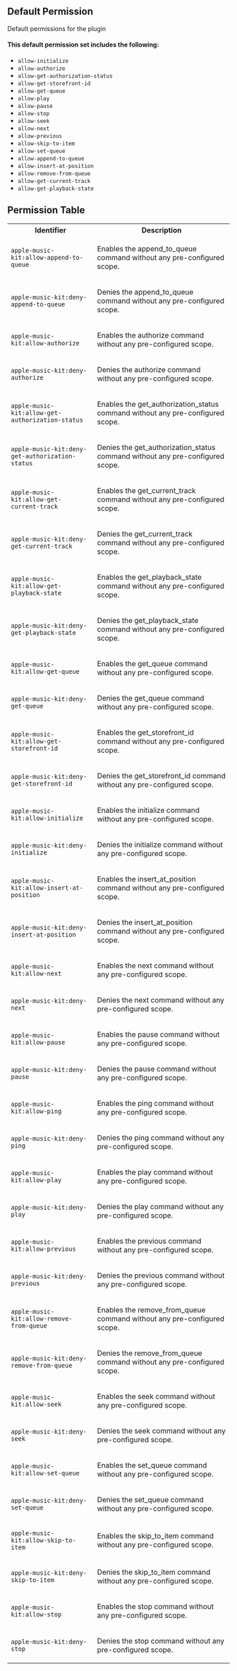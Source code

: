 ## Default Permission

Default permissions for the plugin

#### This default permission set includes the following:

- `allow-initialize`
- `allow-authorize`
- `allow-get-authorization-status`
- `allow-get-storefront-id`
- `allow-get-queue`
- `allow-play`
- `allow-pause`
- `allow-stop`
- `allow-seek`
- `allow-next`
- `allow-previous`
- `allow-skip-to-item`
- `allow-set-queue`
- `allow-append-to-queue`
- `allow-insert-at-position`
- `allow-remove-from-queue`
- `allow-get-current-track`
- `allow-get-playback-state`

## Permission Table

<table>
<tr>
<th>Identifier</th>
<th>Description</th>
</tr>


<tr>
<td>

`apple-music-kit:allow-append-to-queue`

</td>
<td>

Enables the append_to_queue command without any pre-configured scope.

</td>
</tr>

<tr>
<td>

`apple-music-kit:deny-append-to-queue`

</td>
<td>

Denies the append_to_queue command without any pre-configured scope.

</td>
</tr>

<tr>
<td>

`apple-music-kit:allow-authorize`

</td>
<td>

Enables the authorize command without any pre-configured scope.

</td>
</tr>

<tr>
<td>

`apple-music-kit:deny-authorize`

</td>
<td>

Denies the authorize command without any pre-configured scope.

</td>
</tr>

<tr>
<td>

`apple-music-kit:allow-get-authorization-status`

</td>
<td>

Enables the get_authorization_status command without any pre-configured scope.

</td>
</tr>

<tr>
<td>

`apple-music-kit:deny-get-authorization-status`

</td>
<td>

Denies the get_authorization_status command without any pre-configured scope.

</td>
</tr>

<tr>
<td>

`apple-music-kit:allow-get-current-track`

</td>
<td>

Enables the get_current_track command without any pre-configured scope.

</td>
</tr>

<tr>
<td>

`apple-music-kit:deny-get-current-track`

</td>
<td>

Denies the get_current_track command without any pre-configured scope.

</td>
</tr>

<tr>
<td>

`apple-music-kit:allow-get-playback-state`

</td>
<td>

Enables the get_playback_state command without any pre-configured scope.

</td>
</tr>

<tr>
<td>

`apple-music-kit:deny-get-playback-state`

</td>
<td>

Denies the get_playback_state command without any pre-configured scope.

</td>
</tr>

<tr>
<td>

`apple-music-kit:allow-get-queue`

</td>
<td>

Enables the get_queue command without any pre-configured scope.

</td>
</tr>

<tr>
<td>

`apple-music-kit:deny-get-queue`

</td>
<td>

Denies the get_queue command without any pre-configured scope.

</td>
</tr>

<tr>
<td>

`apple-music-kit:allow-get-storefront-id`

</td>
<td>

Enables the get_storefront_id command without any pre-configured scope.

</td>
</tr>

<tr>
<td>

`apple-music-kit:deny-get-storefront-id`

</td>
<td>

Denies the get_storefront_id command without any pre-configured scope.

</td>
</tr>

<tr>
<td>

`apple-music-kit:allow-initialize`

</td>
<td>

Enables the initialize command without any pre-configured scope.

</td>
</tr>

<tr>
<td>

`apple-music-kit:deny-initialize`

</td>
<td>

Denies the initialize command without any pre-configured scope.

</td>
</tr>

<tr>
<td>

`apple-music-kit:allow-insert-at-position`

</td>
<td>

Enables the insert_at_position command without any pre-configured scope.

</td>
</tr>

<tr>
<td>

`apple-music-kit:deny-insert-at-position`

</td>
<td>

Denies the insert_at_position command without any pre-configured scope.

</td>
</tr>

<tr>
<td>

`apple-music-kit:allow-next`

</td>
<td>

Enables the next command without any pre-configured scope.

</td>
</tr>

<tr>
<td>

`apple-music-kit:deny-next`

</td>
<td>

Denies the next command without any pre-configured scope.

</td>
</tr>

<tr>
<td>

`apple-music-kit:allow-pause`

</td>
<td>

Enables the pause command without any pre-configured scope.

</td>
</tr>

<tr>
<td>

`apple-music-kit:deny-pause`

</td>
<td>

Denies the pause command without any pre-configured scope.

</td>
</tr>

<tr>
<td>

`apple-music-kit:allow-ping`

</td>
<td>

Enables the ping command without any pre-configured scope.

</td>
</tr>

<tr>
<td>

`apple-music-kit:deny-ping`

</td>
<td>

Denies the ping command without any pre-configured scope.

</td>
</tr>

<tr>
<td>

`apple-music-kit:allow-play`

</td>
<td>

Enables the play command without any pre-configured scope.

</td>
</tr>

<tr>
<td>

`apple-music-kit:deny-play`

</td>
<td>

Denies the play command without any pre-configured scope.

</td>
</tr>

<tr>
<td>

`apple-music-kit:allow-previous`

</td>
<td>

Enables the previous command without any pre-configured scope.

</td>
</tr>

<tr>
<td>

`apple-music-kit:deny-previous`

</td>
<td>

Denies the previous command without any pre-configured scope.

</td>
</tr>

<tr>
<td>

`apple-music-kit:allow-remove-from-queue`

</td>
<td>

Enables the remove_from_queue command without any pre-configured scope.

</td>
</tr>

<tr>
<td>

`apple-music-kit:deny-remove-from-queue`

</td>
<td>

Denies the remove_from_queue command without any pre-configured scope.

</td>
</tr>

<tr>
<td>

`apple-music-kit:allow-seek`

</td>
<td>

Enables the seek command without any pre-configured scope.

</td>
</tr>

<tr>
<td>

`apple-music-kit:deny-seek`

</td>
<td>

Denies the seek command without any pre-configured scope.

</td>
</tr>

<tr>
<td>

`apple-music-kit:allow-set-queue`

</td>
<td>

Enables the set_queue command without any pre-configured scope.

</td>
</tr>

<tr>
<td>

`apple-music-kit:deny-set-queue`

</td>
<td>

Denies the set_queue command without any pre-configured scope.

</td>
</tr>

<tr>
<td>

`apple-music-kit:allow-skip-to-item`

</td>
<td>

Enables the skip_to_item command without any pre-configured scope.

</td>
</tr>

<tr>
<td>

`apple-music-kit:deny-skip-to-item`

</td>
<td>

Denies the skip_to_item command without any pre-configured scope.

</td>
</tr>

<tr>
<td>

`apple-music-kit:allow-stop`

</td>
<td>

Enables the stop command without any pre-configured scope.

</td>
</tr>

<tr>
<td>

`apple-music-kit:deny-stop`

</td>
<td>

Denies the stop command without any pre-configured scope.

</td>
</tr>
</table>
